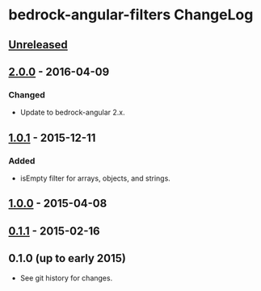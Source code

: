 # bedrock-angular-filters ChangeLog

## [Unreleased]

## [2.0.0] - 2016-04-09

### Changed
- Update to bedrock-angular 2.x.

## [1.0.1] - 2015-12-11

### Added
- isEmpty filter for arrays, objects, and strings.

## [1.0.0] - 2015-04-08

## [0.1.1] - 2015-02-16

## 0.1.0 (up to early 2015)

- See git history for changes.

[Unreleased]: https://github.com/digitalbazaar/bedrock-angular-filters/compare/2.0.0...HEAD
[2.0.0]: https://github.com/digitalbazaar/bedrock-angular-filters/compare/1.0.1...2.0.0
[1.0.1]: https://github.com/digitalbazaar/bedrock-angular-filters/compare/1.0.0...1.0.1
[1.0.0]: https://github.com/digitalbazaar/bedrock-angular-filters/compare/0.1.1...1.0.0
[0.1.1]: https://github.com/digitalbazaar/bedrock-angular-filters/compare/0.1.0...0.1.1
